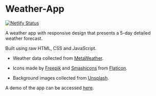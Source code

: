 # Weather-App

[![Netlify Status](https://api.netlify.com/api/v1/badges/c247f03a-20c3-4400-9912-1497d51d15f4/deploy-status)](https://app.netlify.com/sites/kawaii-weather/deploys)


A weather app with responsive design that presents a 5-day detailed weather forecast.

Built using raw HTML, CSS and JavaScript.


+ Weather data collected from [MetaWeather](https://www.metaweather.com/).

+ Icons made by [Freepik](https://www.freepik.com) and [Smashicons](https://www.flaticon.com/authors/smashicons) from [Flaticon](https://www.flaticon.com/).

+ Background images collected from [Unsplash](https://unsplash.com/).

A demo of the app can be accessed [here](https://kawaii-weather.netlify.app/).